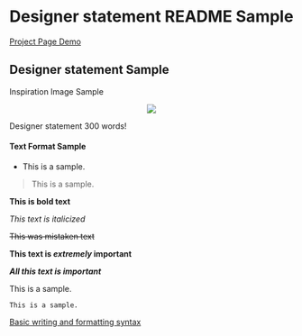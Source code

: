 # Designer statement README Sample

[Project Page Demo](https://creativecodingart2210fall2019section2.github.io/creativeCodingGitHub/projectDemo/LastName_FirstName_ART2210_Self-portrait_Fall2019/index.html)


## Designer statement Sample


Inspiration Image Sample
<div align=center>
    
![](https://github.com/creativeCodingART2210Fall2019Section2/creativeCodingSyllabus/raw/master/projectDemo/LastName_FirstName_ART2210_Self-portrait_Fall2019/img/monalisa.jpg)

<div align=left>
<p>   

Designer statement 300 words!

#### Text Format Sample

* This is a sample.

> This is a sample.

**This is bold text**

*This text is italicized*

~~This was mistaken text~~

**This text is _extremely_ important**	

***All this text is important***

This is a sample.

    This is a sample.
    
[Basic writing and formatting syntax](https://help.github.com/en/articles/basic-writing-and-formatting-syntax)
